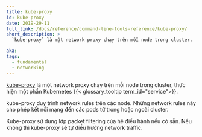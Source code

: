 ```yaml
---
title: kube-proxy
id: kube-proxy
date: 2019-29-11
full_link: /docs/reference/command-line-tools-reference/kube-proxy/
short_description: >
  `kube-proxy` là một network proxy chạy trên mỗi node trong cluster.

aka:
tags:
  - fundamental
  - networking
---
```


[kube-proxy](/docs/reference/command-line-tools-reference/kube-proxy/) là một network proxy chạy trên mỗi node trong cluster, thực hiện một phần Kubernetes {{< glossary_tooltip term_id="service">}}.

<!--more-->

kube-proxy duy trình network rules trên các node. Những network rules này cho phép kết nối mạng đến các pods từ trong hoặc ngoài cluster.

Kube-proxy sử dụng lớp packet filtering của hệ điều hành nếu có sẵn. Nếu không thì kube-proxy sẽ tự điều hướng network traffic.
